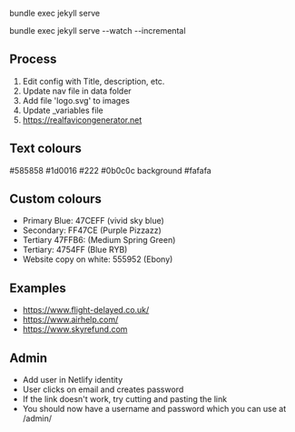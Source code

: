 

bundle exec jekyll serve

bundle exec jekyll serve --watch --incremental

## Process 
1. Edit config with Title, description, etc. 
2. Update nav file in data folder
3. Add file 'logo.svg' to images 
4. Update _variables file 
5. https://realfavicongenerator.net

## Text colours 
#585858
#1d0016
#222
#0b0c0c
background #fafafa

## Custom colours 
- Primary Blue: 47CEFF (vivid sky blue)
- Secondary: FF47CE (Purple Pizzazz)
- Tertiary 47FFB6: (Medium Spring Green)
- Tertiary: 4754FF (Blue RYB)
- Website copy on white: 555952 (Ebony)

## Examples 
- https://www.flight-delayed.co.uk/
- https://www.airhelp.com/
- https://www.skyrefund.com

## Admin
- Add user in Netlify identity 
- User clicks on email and creates password
- If the link doesn't work, try cutting and pasting the link
- You should now have a username and password which you can use at /admin/ 